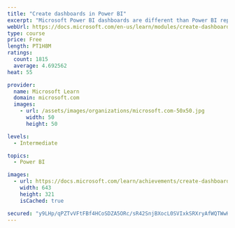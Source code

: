 ```yaml
---
title: "Create dashboards in Power BI"
excerpt: "Microsoft Power BI dashboards are different than Power BI reports. Dashboards allow report consumers to create a single artifact of directed data that is personalized just for them.  Dashboards can be comprised of pinned visuals that are taken from different reports. Where a Power BI report uses data from a single dataset, a Power BI dashboard can contain visuals from different datasets."
webUrl: https://docs.microsoft.com/en-us/learn/modules/create-dashboards-power-bi/
type: course
price: Free
length: PT1H8M
ratings:
  count: 1815
  average: 4.692562
heat: 55

provider:
  name: Microsoft Learn
  domain: microsoft.com
  images:
    - url: /assets/images/organizations/microsoft.com-50x50.jpg
      width: 50
      height: 50

levels:
  - Intermediate

topics:
  - Power BI

images:
  - url: https://docs.microsoft.com/learn/achievements/create-dashboards-power-bi-social.png
    width: 643
    height: 321
    isCached: true

secured: "y9LHp/qPZTvVFtFBf4HCoSDZA5ORc/sR42SnjBXocL0SVIxkSRXryAfWQTWwHvaTZjLN05ste6UXb/JdFU3NF1W04BFJpZqYSrJXfCkYQ0Vv6/EuqwY0YWTueOkuG1JL7Ul4stZ2BT8E32l8hMyujAkPW5L8cMvnfL74bE6pWWlW156VEIEMjDKopro0wQZ4b1v/pQ88GmGAqReqdgPuLa+pz4RG+95VEP94u0wcQbYX+LXbhXvSv2ZCLjRkzWFdLJixygxPRfVHYgdz+enshLD/AEa6B6m88qkFhuXV9sBnZANRs2O7I/6zflIHcfgntY9Yi4vKJoW+QGtCkMfNrvXcGKuu2QIXFUxn9/GPmhtiCE/zZRTLQGywWWyvlXPo59XZIy8cVgVN8s+EiBBqK7UMv44eCgWCFip/y5CyaLA=;Pz2R8XnP3UBH9A+9RmF8bw=="
---
```


